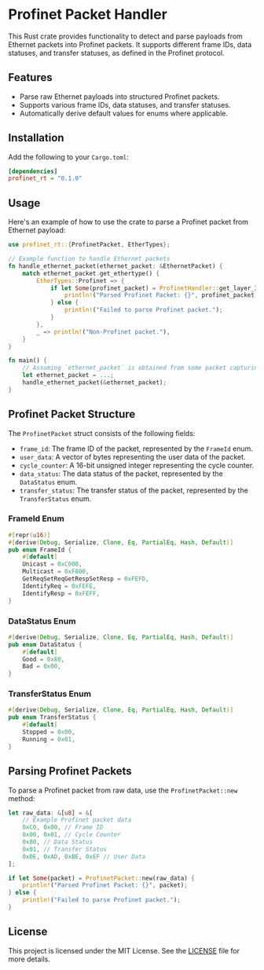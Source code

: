 # Profinet Packet Handler

This Rust crate provides functionality to detect and parse payloads from Ethernet packets into Profinet packets. It supports different frame IDs, data statuses, and transfer statuses, as defined in the Profinet protocol.

## Features

- Parse raw Ethernet payloads into structured Profinet packets.
- Supports various frame IDs, data statuses, and transfer statuses.
- Automatically derive default values for enums where applicable.

## Installation

Add the following to your `Cargo.toml`:

```toml
[dependencies]
profinet_rt = "0.1.0"
```

## Usage

Here's an example of how to use the crate to parse a Profinet packet from Ethernet payload:

```rust
use profinet_rt::{ProfinetPacket, EtherTypes};

// Example function to handle Ethernet packets
fn handle_ethernet_packet(ethernet_packet: &EthernetPacket) {
    match ethernet_packet.get_ethertype() {
        EtherTypes::Profinet => {
            if let Some(profinet_packet) = ProfinetHandler::get_layer_3(ethernet_packet.payload()) {
                println!("Parsed Profinet Packet: {}", profinet_packet);
            } else {
                println!("Failed to parse Profinet packet.");
            }
        },
        _ => println!("Non-Profinet packet."),
    }
}

fn main() {
    // Assuming `ethernet_packet` is obtained from some packet capturing library
    let ethernet_packet = ...;
    handle_ethernet_packet(&ethernet_packet);
}
```

## Profinet Packet Structure

The `ProfinetPacket` struct consists of the following fields:

- `frame_id`: The frame ID of the packet, represented by the `FrameId` enum.
- `user_data`: A vector of bytes representing the user data of the packet.
- `cycle_counter`: A 16-bit unsigned integer representing the cycle counter.
- `data_status`: The data status of the packet, represented by the `DataStatus` enum.
- `transfer_status`: The transfer status of the packet, represented by the `TransferStatus` enum.

### FrameId Enum

```rust
#[repr(u16)]
#[derive(Debug, Serialize, Clone, Eq, PartialEq, Hash, Default)]
pub enum FrameId {
    #[default]
    Unicast = 0xC000,
    Multicast = 0xF800,
    GetReqSetReqGetRespSetResp = 0xFEFD,
    IdentifyReq = 0xFEFE,
    IdentifyResp = 0xFEFF,
}
```

### DataStatus Enum

```rust
#[derive(Debug, Serialize, Clone, Eq, PartialEq, Hash, Default)]
pub enum DataStatus {
    #[default]
    Good = 0x80,
    Bad = 0x00,
}
```

### TransferStatus Enum

```rust
#[derive(Debug, Serialize, Clone, Eq, PartialEq, Hash, Default)]
pub enum TransferStatus {
    #[default]
    Stopped = 0x00,
    Running = 0x01,
}
```

## Parsing Profinet Packets

To parse a Profinet packet from raw data, use the `ProfinetPacket::new` method:

```rust
let raw_data: &[u8] = &[
    // Example Profinet packet data
    0xC0, 0x00, // Frame ID
    0x00, 0x01, // Cycle Counter
    0x80, // Data Status
    0x01, // Transfer Status
    0xDE, 0xAD, 0xBE, 0xEF // User Data
];

if let Some(packet) = ProfinetPacket::new(raw_data) {
    println!("Parsed Profinet Packet: {}", packet);
} else {
    println!("Failed to parse Profinet packet.");
}
```

## License

This project is licensed under the MIT License. See the [LICENSE](LICENSE) file for more details.

